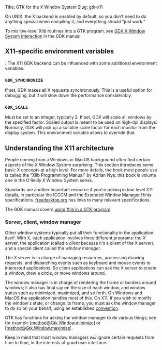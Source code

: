 Title: GTK for the X Window System
Slug: gtk-x11

On UNIX, the X backend is enabled by default, so you don't need to do anything
special when compiling it, and everything should "just work."

To mix low-level Xlib routines into a GTK program, see
[GDK X Window System interaction](#gdk-X-Window-System-Interaction)
in the GDK manual.

## X11-specific environment variables
:
The X11 GDK backend can be influenced with some additional environment variables.

### `GDK_SYNCHRONIZE`

If set, GDK makes all X requests synchronously. This is a useful
option for debugging, but it will slow down the performance considerably.

### `GDK_SCALE`

Must be set to an integer, typically 2. If set, GDK will scale all
windows by the specified factor. Scaled output is meant to be used on
high-dpi displays. Normally, GDK will pick up a suitable scale factor
for each monitor from the display system. This environment variable
allows to override that.

## Understanding the X11 architecture

People coming from a Windows or MacOS background often find certain
aspects of the X Window System surprising. This section introduces
some basic X concepts at a high level. For more details, the book most
people use is called the "Xlib Programming Manual" by Adrian Nye; this
book is volume one in the O'Reilly X Window System series.

Standards are another important resource if you're poking in low-level
X11 details, in particular the ICCCM and the Extended Window Manager
Hints specifications. [freedesktop.org](http://www.freedesktop.org/standards/)
has links to many relevant specifications.

The GDK manual covers [using Xlib in a GTK program](#gdk-X-Window-System-Interaction).

### Server, client, window manager

Other window systems typically put all their functionality in the
application itself. With X, each application involves three different
programs: the _X server_, the application (called a _client_ because
it's a client of the X server), and a special client called the
_window manager_.

The X server is in charge of managing resources, processing drawing
requests, and dispatching events such as keyboard and mouse events to
interested applications. So client applications can ask the X server
to create a window, draw a circle, or move windows around.

The window manager is in charge of rendering the frame or borders
around windows; it also has final say on the size of each window,
and window states such as minimized, maximized, and so forth.
On Windows and MacOS the application handles most of this.
On X11, if you wish to modify the window's state, or change its frame,
you must ask the window manager to do so on your behalf, using an
established  [convention](http://www.freedesktop.org/standards/).

GTK has functions for asking the window manager to do various things;
see for example [method@Gtk.Window.minimize] or [method@Gtk.Window.maximize].

Keep in mind that most window managers *will* ignore certain requests
from time to time, in the interests of good user interface.
